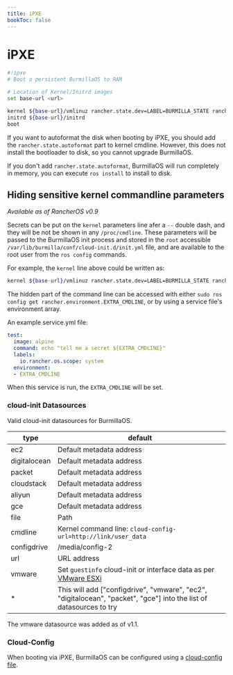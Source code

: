 ```yaml
---
title: iPXE
bookToc: false
---
```

# iPXE

```bash
#!ipxe
# Boot a persistent BurmillaOS to RAM

# Location of Kernel/Initrd images
set base-url <url>

kernel ${base-url}/vmlinuz rancher.state.dev=LABEL=BURMILLA_STATE rancher.state.autoformat=[/dev/sda] rancher.state.wait rancher.cloud_init.datasources=[url:http://example.com/cloud-config]
initrd ${base-url}/initrd
boot
```

If you want to autoformat the disk when booting by iPXE, you should add the `rancher.state.autoformat` part to kernel cmdline. However, this does not install the bootloader to disk, so you cannot upgrade BurmillaOS.

If you don't add `rancher.state.autoformat`, BurmillaOS will run completely in memory, you can execute `ros install` to install to disk.

## Hiding sensitive kernel commandline parameters

_Available as of RancherOS v0.9_

Secrets can be put on the `kernel` parameters line afer a `--` double dash, and they will be not be shown in any `/proc/cmdline`. These parameters
will be passed to the BurmillaOS init process and stored in the `root` accessible `/var/lib/burmilla/conf/cloud-init.d/init.yml` file, and are available to the root user from the `ros config` commands.

For example, the `kernel` line above could be written as:

```bash
kernel ${base-url}/vmlinuz rancher.state.dev=LABEL=BURMILLA_STATE rancher.state.autoformat=[/dev/sda] -- rancher.cloud_init.datasources=[url:http://example.com/cloud-config]
```

The hidden part of the command line can be accessed with either `sudo ros config get rancher.environment.EXTRA_CMDLINE`, or by using a service file's environment array.

An example service.yml file:

```yaml
test:
  image: alpine
  command: echo "tell me a secret ${EXTRA_CMDLINE}"
  labels:
    io.rancher.os.scope: system
  environment:
  - EXTRA_CMDLINE
```

When this service is run, the `EXTRA_CMDLINE` will be set.


### cloud-init Datasources

Valid cloud-init datasources for BurmillaOS.

| type | default |
|---|---|
| ec2 | Default metadata address |
| digitalocean | Default metadata address |
| packet | Default metadata address |
| cloudstack | Default metadata address |
| aliyun | Default metadata address |
| gce | Default metadata address |
| file | Path |
| cmdline | Kernel command line: `cloud-config-url=http://link/user_data` |
| configdrive | /media/config-2 |
| url | URL address |
| vmware| Set `guestinfo` cloud-init or interface data as per [VMware ESXi](/docs/installation/cloud/vmware-esxi) |
| * | This will add ["configdrive", "vmware", "ec2", "digitalocean", "packet", "gce"] into the list of datasources to try |

The vmware datasource was added as of v1.1.

### Cloud-Config

When booting via iPXE, BurmillaOS can be configured using a [cloud-config file](/docs/configuration/base/#cloud-config).
